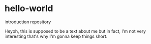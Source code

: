 # hello-world
introduction repository

Heyoh, this is supposed to be a text about me but in fact, I'm not very interesting that's why I'm gonna keep things short.
